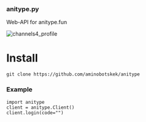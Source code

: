 ### anitype.py

Web-API for anitype.fun

![channels4_profile](https://github.com/aminobotskek/anitype/assets/94906343/8b488ef6-5f77-46c5-b95a-29c17e076c32)

# Install
```
git clone https://github.com/aminobotskek/anitype
```

### Example
```python3
import anitype
client = anitype.Client()
client.login(code="")
```
